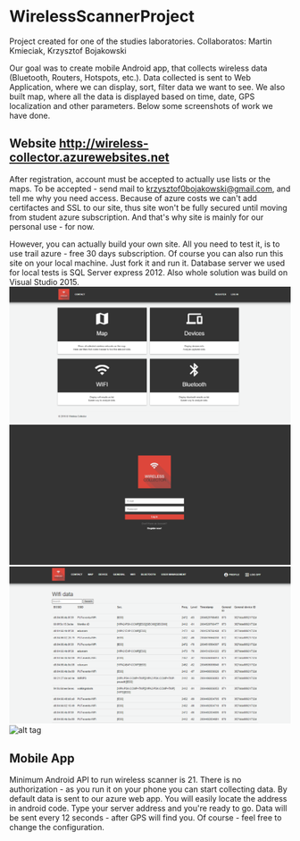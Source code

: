 # WirelessScannerProject
Project created for one of the studies laboratories. 
Collaboratos: Martin Kmieciak, Krzysztof Bojakowski

Our goal was to create mobile Android app, that collects wireless data (Bluetooth, Routers, Hotspots, etc.).
Data collected is sent to Web Application, where we can display, sort, filter data we want to see.
We also built map, where all the data is displayed based on time, date, GPS localization and other parameters.
Below some screenshots of work we have done.


## Website http://wireless-collector.azurewebsites.net
After registration, account must be accepted to actually use lists or the maps.
To be accepted - send mail to krzysztof0bojakowski@gmail.com, and tell me why you need access.
Because of azure costs we can't add certifactes and SSL to our site, thus site won't be fully secured until moving from student azure subscription. And that's why site is mainly for our personal use - for now.

However, you can actually build your own site. All you need to test it, is to use trail azure - free 30 days subscription.
Of course you can also run this site on your local machine. Just fork it and run it. Database server we used for local tests is SQL Server express 2012. Also whole solution was build on Visual Studio 2015.
![alt tag](https://github.com/bojakowsky/WirelessScannerProject/blob/master/1.png)
![alt tag](https://github.com/bojakowsky/WirelessScannerProject/blob/master/2.png)
![alt tag](https://github.com/bojakowsky/WirelessScannerProject/blob/master/3.png)
![alt tag](https://github.com/bojakowsky/WirelessScannerProject/blob/master/4`.png)
## Mobile App
Minimum Android API to run wireless scanner is 21. 
There is no authorization - as you run it on your phone you can start collecting data. By default data is sent to our azure web app. You will easily locate the address in android code. Type your server address and you're ready to go. Data will be sent every 12 seconds - after GPS will find you. Of course - feel free to change the configuration.
